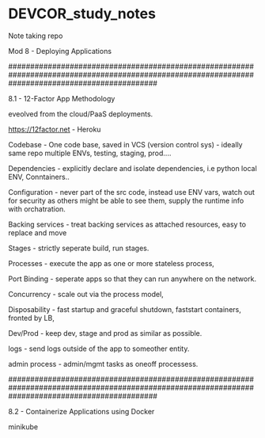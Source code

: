 # DEVCOR_study_notes
Note taking repo




Mod 8 - Deploying Applications

##################################################################################################################################################

8.1 - 12-Factor App Methodology

eveolved from the cloud/PaaS deployments.

https://12factor.net - Heroku

Codebase - One code base, saved in VCS (version control sys) - ideally same repo
multiple ENVs, testing, staging, prod....

Dependencies - explicitly declare and isolate dependencies, i.e python local ENV, Conntainers..


Configuration - never part of the src code, instead use ENV vars, watch out for security as others might be able to see them,  supply the runtime info with orchatration.

Backing services - treat backing services as attached resources, easy to replace and move

Stages -  strictly seperate build, run stages.


Processes - execute the app as one or more stateless process, 


Port Binding - seperate apps so that they can run anywhere on the network.


Concurrency - scale out via the process model, 


Disposability - fast startup and graceful shutdown, faststart containers, fronted by LB, 


Dev/Prod - keep dev, stage and prod as similar as possible.


logs - send logs outside of the app to someother entity. 


admin process - admin/mgmt tasks as oneoff processess.


##################################################################################################################################################

8.2 - Containerize Applications using Docker






minikube 
